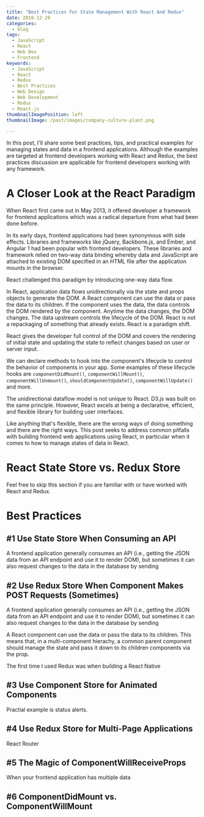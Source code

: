 ```yaml
---
title: "Best Practices For State Management With React And Redux"
date: 2018-12-28
categories:
  - blog
tags:
  - JavaScript
  - React
  - Web Dev
  - Frontend
keywords:
  - JavaScript
  - React
  - Redux
  - Best Practices
  - Web Design
  - Web Development
  - Redux
  - React.js
thumbnailImagePosition: left
thumbnailImage: /post/images/company-culture-plant.png

---
```


In this post, I'll share some best practices, tips, and practical examples for managing states and data in a frontend applications. Although the examples are targeted at frontend developers working with React and Redux, the best practices discussion are applicable for frontend developers working with any framework.

<!--more-->

# A Closer Look at the React Paradigm

When React first came out in May 2013, it offered developer a framework for frontend applications which was a radical departure from what had been done before.

In its early days, frontend applications had been synonymous with side effects. Libraries and frameworks like jQuery, Backbone.js, and Ember, and Angular 1 had been popular with frontend developers. These libraries and framework relied on two-way data binding whereby data and JavaScript are attached to existing DOM specified in an HTML file after the application mounts in the browser.

React challenged this paradigm by introducing one-way data flow.

In React, application data flows unidirectionally via the state and props objects to generate the DOM.
A React component can use the data or pass the data to its children. If the component uses the data, the data controls the DOM rendered by the component. Anytime the data changes, the DOM changes. The data upstream controls the lifecycle of the DOM. React is not a repackaging of something that already exists. React is a paradigm shift.

React gives the developer full control of the DOM and covers the rendering of initial state and updating the state to reflect changes based on user or server input.

We can declare methods to hook into the component's lifecycle to control the behavior of components in your app. Some examples of these lifecycle hooks are `componentDidMount()`, `componentWillMount()`, `componentWillUnmount()`, `shouldComponentUpdate()`, `componentWillUpdate()` and more.

The unidirectional dataflow model is not unique to React. D3.js was built on the same principle. However, React excels at being a declarative, efficient, and flexible library for building user interfaces.

Like anything that's flexible, there are the wrong ways of doing something and there are the right ways. This post seeks to address common pitfalls with building frontend web applications using React, in particular when it comes to how to manage states of data in React.

# React State Store vs. Redux Store


Feel free to skip this section if you are familiar with or have worked with React and Redux.

# Best Practices

## #1 Use State Store When Consuming an API

A frontend application generally consumes an API (i.e., getting the JSON data from an API endpoint and use it to render DOM), but sometimes it can also request changes to the data in the database by sending 

## #2 Use Redux Store When Component Makes POST Requests (Sometimes)

A frontend application generally consumes an API (i.e., getting the JSON data from an API endpoint and use it to render DOM), but sometimes it can also request changes to the data in the database by sending 

A React component can use the data or pass the data to its children. This means that, in a multi-component hierachy, a common parent component should manage the state and pass it down to its children components via the prop.

The first time I used Redux was when building a React Native 

## #3 Use Component Store for Animated Components

Practial example is status alerts.

## #4 Use Redux Store for Multi-Page Applications

React Router

## #5 The Magic of ComponentWillReceiveProps

When your frontend application has multiple data

## #6 ComponentDidMount vs. ComponentWillMount